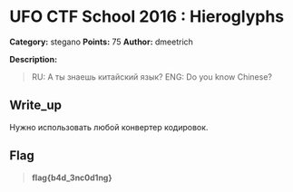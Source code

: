 # UFO CTF School 2016 : Hieroglyphs

**Category:** stegano **Points:** 75
**Author:** dmeetrich 

**Description:**

> 	RU: А ты знаешь китайский язык?
	ENG: Do you know Chinese?

## Write_up

Нужно использовать любой конвертер кодировок.

## Flag

> **flag{b4d_3nc0d1ng}**
